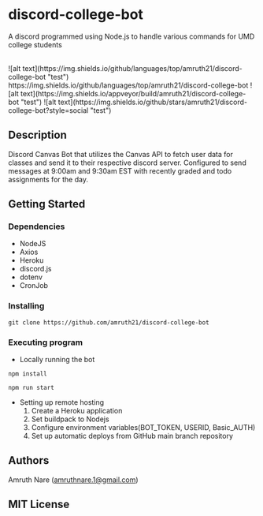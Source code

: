 # discord-college-bot
A discord programmed using Node.js to handle various commands for UMD college students
<br>


</br>
![alt text](https://img.shields.io/github/languages/top/amruth21/discord-college-bot "test") https://img.shields.io/github/languages/top/amruth21/discord-college-bot
![alt text](https://img.shields.io/appveyor/build/amruth21/discord-college-bot "test")
![alt text](https://img.shields.io/github/stars/amruth21/discord-college-bot?style=social "test")

## Description

Discord Canvas Bot that utilizes the Canvas API to fetch user data for classes and send it to their respective discord server. Configured to send messages at 9:00am and 9:30am EST with recently graded and todo assignments for the day.

## Getting Started

### Dependencies

* NodeJS
* Axios
* Heroku
* discord.js
* dotenv
* CronJob

### Installing

```
git clone https://github.com/amruth21/discord-college-bot
```

### Executing program

* Locally running the bot

```
npm install
```
```
npm run start
```
* Setting up remote hosting
    1. Create a Heroku application
    2. Set buildpack to Nodejs
    3. Configure environment variables(BOT_TOKEN, USERID, Basic_AUTH)
    4. Set up automatic deploys from GitHub main branch repository  

## Authors

Amruth Nare (amruthnare.1@gmail.com)

## MIT License
